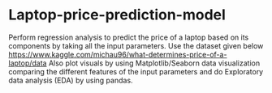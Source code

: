 # Laptop-price-prediction-model
Perform regression analysis to predict the price of a laptop based on its components by taking all the input parameters. Use the dataset given below https://www.kaggle.com/michau96/what-determines-price-of-a-laptop/data Also plot visuals by using Matplotlib/Seaborn data visualization comparing the different features of the input parameters and do Exploratory data analysis (EDA) by using pandas.

